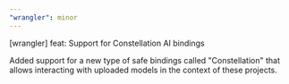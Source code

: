 ```yaml
---
"wrangler": minor
---
```


[wrangler] feat: Support for Constellation AI bindings

Added support for a new type of safe bindings called "Constellation"
that allows interacting with uploaded models in the context of these
projects.
